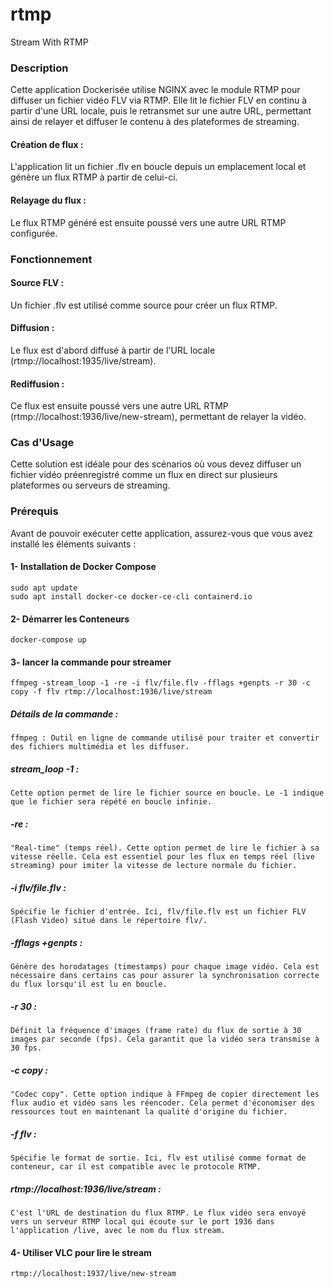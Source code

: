 # rtmp
Stream With RTMP

### Description
Cette application Dockerisée utilise NGINX avec le module RTMP pour diffuser un fichier vidéo FLV via RTMP. Elle lit le fichier FLV en continu à partir d'une URL locale, puis le retransmet sur une autre URL, permettant ainsi de relayer et diffuser le contenu à des plateformes de streaming.

####    Création de flux : 
L'application lit un fichier .flv en boucle depuis un emplacement local et génère un flux RTMP à partir de celui-ci.
####    Relayage du flux :
Le flux RTMP généré est ensuite poussé vers une autre URL RTMP configurée.
### Fonctionnement
####    Source FLV :
Un fichier .flv est utilisé comme source pour créer un flux RTMP.
####    Diffusion :
Le flux est d'abord diffusé à partir de l'URL locale (rtmp://localhost:1935/live/stream).
####    Rediffusion :
Ce flux est ensuite poussé vers une autre URL RTMP (rtmp://localhost:1936/live/new-stream), permettant de relayer la vidéo.
### Cas d'Usage
Cette solution est idéale pour des scénarios où vous devez diffuser un fichier vidéo préenregistré comme un flux en direct sur plusieurs plateformes ou serveurs de streaming.

### Prérequis
Avant de pouvoir exécuter cette application, assurez-vous que vous avez installé les éléments suivants :

#### 1- Installation de Docker Compose
    sudo apt update
    sudo apt install docker-ce docker-ce-cli containerd.io

#### 2- Démarrer les Conteneurs
    docker-compose up

#### 3- lancer la commande pour streamer
    ffmpeg -stream_loop -1 -re -i flv/file.flv -fflags +genpts -r 30 -c copy -f flv rtmp://localhost:1936/live/stream
#####   Détails de la commande :
    ffmpeg : Outil en ligne de commande utilisé pour traiter et convertir des fichiers multimédia et les diffuser.
##### stream_loop -1 : 
    Cette option permet de lire le fichier source en boucle. Le -1 indique que le fichier sera répété en boucle infinie.
##### -re : 
    "Real-time" (temps réel). Cette option permet de lire le fichier à sa vitesse réelle. Cela est essentiel pour les flux en temps réel (live streaming) pour imiter la vitesse de lecture normale du fichier.
##### -i flv/file.flv :
    Spécifie le fichier d'entrée. Ici, flv/file.flv est un fichier FLV (Flash Video) situé dans le répertoire flv/.
##### -fflags +genpts :
    Génère des horodatages (timestamps) pour chaque image vidéo. Cela est nécessaire dans certains cas pour assurer la synchronisation correcte du flux lorsqu'il est lu en boucle.
##### -r 30 :
    Définit la fréquence d'images (frame rate) du flux de sortie à 30 images par seconde (fps). Cela garantit que la vidéo sera transmise à 30 fps.
##### -c copy :
    "Codec copy". Cette option indique à FFmpeg de copier directement les flux audio et vidéo sans les réencoder. Cela permet d'économiser des ressources tout en maintenant la qualité d'origine du fichier.
##### -f flv :
    Spécifie le format de sortie. Ici, flv est utilisé comme format de conteneur, car il est compatible avec le protocole RTMP.
##### rtmp://localhost:1936/live/stream :
    C'est l'URL de destination du flux RTMP. Le flux vidéo sera envoyé vers un serveur RTMP local qui écoute sur le port 1936 dans l'application /live, avec le nom du flux stream.

#### 4- Utiliser VLC pour lire le stream
    rtmp://localhost:1937/live/new-stream